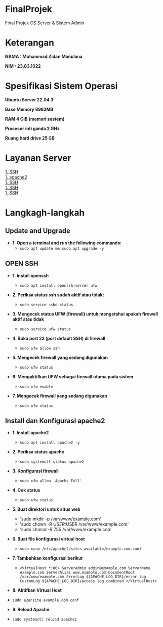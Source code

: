 # FinalProjek
Final Projek OS Server &amp; Sistem Admin 

# Keterangan
<b>NAMA    : Muhammad Zidan Manulana</b>

<b>NIM     : 23.83.1022</b>

# Spesifikasi Sistem Operasi
<b>Ubuntu Server 22.04.3</b>

<b>Base Memory 8982MB</b>

<b>RAM 4 GiB (memori sestem)</b>

<b>Prosesor inti ganda 2 GHz</b>

<b>Ruang hard drive 25 GB</b>

<!---------------------------------------------------------------------- SECTION BREAK ---------------------------------------------------------------------->

# Layanan Server
<a href="#ssh">1. SSH</a> <br>
<a href="#apache">1. apache2</a> <br>
<a href="#ssh">1. SSH</a> <br>
<a href="#ssh">1. SSH</a> <br>
<a href="#ssh">1. SSH</a> <br>


<!---------------------------------------------------------------------- SECTION BREAK ---------------------------------------------------------------------->

# Langkagh-langkah

<h2> Update and Upgrade</h2>

- <b>1. Open a terminal and run the following commands:</b>
  - `sudo apt update && sudo apt upgrade -y`

<h2 id="ssh"> OPEN SSH</h2>

- <b>1. Install openssh</b>
  - `sudo apt install openssh-server ufw`
 
- <b>2. Periksa status ssh sudah aktif atau tidak:</b>
  - `sudo service sshd status`
 
- <b>3. Mengecek status UFW (firewall) untuk mengetahui apakah firewall aktif atau tidak</b>
  - `sudo service ufw status`
 
- <b>4. Buka port 22 (port default SSH) di firewall</b>
  - `sudo ufw allow ssh`
 
- <b>5. Mengecek firewall yang sedang digunakan</b>
  - `sudo ufw status`
 
- <b>6. Mengaktifkan UFW sebagai firewall utama pada sistem</b>
  - `sudo ufw enable`
 
- <b>7. Mengecek firewall yang sedang digunakan</b>
  - `sudo ufw status`
 
<!---------------------------------------------------------------------- SECTION BREAK ---------------------------------------------------------------------->

<h2 id="apache"> Install dan Konfigurasi apache2</h2>

- <b>1. Install apache2</b>
  - `sudo apt install apache2 -y`
 
- <b>2. Periksa status apache</b>
  - `sudo systemctl status apache2`
 
- <b>3. Konfigurasi firewall</b>
  - `sudo ufw allow 'Apache Full'`
 
- <b>4. Cek status</b>
  - `sudo ufw status`
 
- <b>5. Buat direktori untuk situs web</b>
  - `sudo mkdir -p /var/www/example.com'
  - 'sudo chown -R $USER:$USER /var/www/example.com'
  - 'sudo chmod -R 755 /var/www/example.com`
 
- <b>6. Buat file konfigurasi virtual host</b>
  - `sudo nano /etc/apache2/sites-available/example.com.conf`
 
- <b>7. Tambahkan konfigurasi berikut</b>
  - `<VirtualHost *:80>
    ServerAdmin admin@example.com
    ServerName example.com
    ServerAlias www.example.com
    DocumentRoot /var/www/example.com
    ErrorLog ${APACHE_LOG_DIR}/error.log
    CustomLog ${APACHE_LOG_DIR}/access.log combined
    </VirtualHost>`

-  <b>8. Aktifkan Virtual Host</b>
  - `sudo a2ensite example.com.conf`
  
-  <b>9. Reload Apache</b>
  - `sudo systemctl reload apache2`

